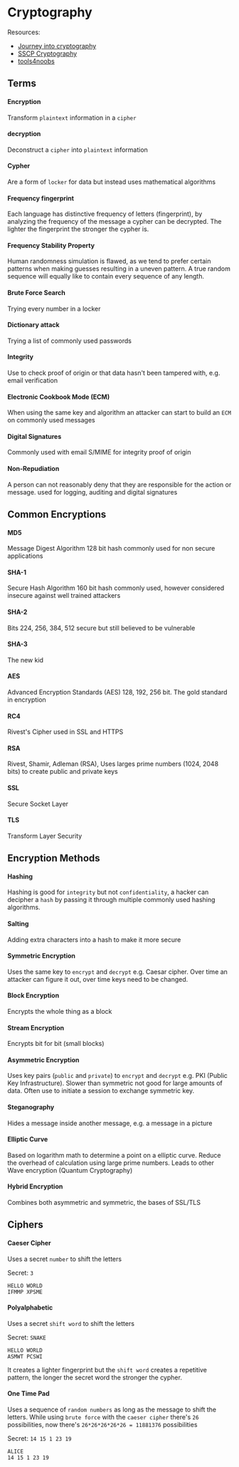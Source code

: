 # Cryptography

Resources:
- [Journey into cryptography](https://www.khanacademy.org/computing/computer-science/cryptography?ref=resume_learning#crypt)
- [SSCP Cryptography](https://app.pluralsight.com/player?course=sscp2015-cryptography)
- [tools4noobs](https://www.tools4noobs.com/online_tools/)

## Terms

#### Encryption
Transform `plaintext` information in a `cipher`

#### decryption
Deconstruct a `cipher` into `plaintext` information

#### Cypher
Are a form of `locker` for data but instead uses mathematical algorithms

#### Frequency fingerprint
Each language has distinctive frequency of letters (fingerprint), by analyzing the frequency of the message a cypher can be decrypted. The lighter the fingerprint the stronger the cypher is.

#### Frequency Stability Property
Human randomness simulation is flawed, as we tend to prefer certain patterns when making guesses resulting in a uneven pattern. A true random sequence will equally like to contain every sequence of any length.

#### Brute Force Search
Trying every number in a locker

#### Dictionary attack
Trying a list of commonly used passwords

#### Integrity
Use to check proof of origin or that data hasn't been tampered with, e.g. email verification

#### Electronic Cookbook Mode (ECM)
When using the same key and algorithm an attacker can start to build an `ECM` on commonly used messages

#### Digital Signatures
Commonly used with email S/MIME for integrity proof of origin

#### Non-Repudiation
A person can not reasonably deny that they are responsible for the action or message. used for logging, auditing and digital signatures

## Common Encryptions

#### MD5
Message Digest Algorithm 128 bit hash commonly used for non secure applications

#### SHA-1
Secure Hash Algorithm 160 bit hash commonly used, however considered insecure against well trained attackers

#### SHA-2
Bits 224, 256, 384, 512 secure but still believed to be vulnerable

#### SHA-3
The new kid

#### AES
Advanced Encryption Standards (AES) 128, 192, 256 bit. The gold standard in encryption

#### RC4
Rivest's Cipher used in SSL and HTTPS

#### RSA
Rivest, Shamir, Adleman (RSA), Uses larges prime numbers (1024, 2048 bits) to create public and private keys

#### SSL
Secure Socket Layer

#### TLS
Transform Layer Security

## Encryption Methods

#### Hashing
Hashing is good for `integrity` but not `confidentiality`, a hacker can decipher a `hash` by passing it through multiple commonly used hashing algorithms.

#### Salting
Adding extra characters into a hash to make it more secure

#### Symmetric Encryption
Uses the same key to `encrypt` and `decrypt` e.g. Caesar cipher. Over time an attacker can figure it out, over time keys need to be changed.

#### Block Encryption
Encrypts the whole thing as a block

#### Stream Encryption
Encrypts bit for bit (small blocks)

#### Asymmetric Encryption
Uses key pairs (`public` and `private`) to `encrypt` and `decrypt` e.g. PKI (Public Key Infrastructure). Slower than symmetric not good for large amounts of data. Often use to initiate a session to exchange symmetric key.

#### Steganography
Hides a message inside another message, e.g. a message in a picture

#### Elliptic Curve
Based on logarithm math to determine a point on a elliptic curve. Reduce the overhead of calculation using large prime numbers. Leads to other Wave encryption (Quantum Cryptography)

#### Hybrid Encryption
Combines both asymmetric and symmetric, the bases of SSL/TLS

## Ciphers

#### Caeser Cipher
Uses a secret `number` to shift the letters

Secret: `3`
```
HELLO WORLD
IFMMP XPSME
```


#### Polyalphabetic
Uses a secret `shift word` to shift the letters

Secret: `SNAKE`
```
HELLO WORLD
ASMWT PCSWI
```
It creates a lighter fingerprint but the `shift word` creates a repetitive pattern, the longer the secret word the stronger the cypher.


#### One Time Pad
Uses a sequence of `random numbers` as long as the message to shift the letters. While using `brute force` with the `caeser cipher` there's `26` possibilities, now there's `26*26*26*26*26 = 11881376` possibilities

Secret: `14 15 1 23 19`
```
ALICE
14 15 1 23 19
```
